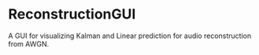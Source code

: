 # ReconstructionGUI
A GUI for visualizing Kalman and Linear prediction for audio reconstruction from AWGN.
